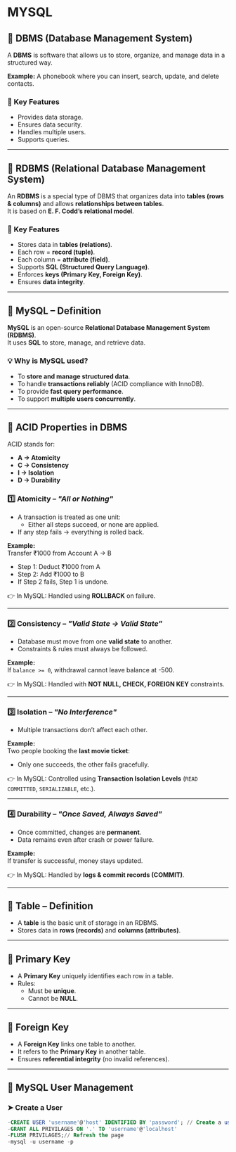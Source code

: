 # MYSQL 
## 📌 DBMS (Database Management System)

A **DBMS** is software that allows us to store, organize, and manage data in a structured way.  

**Example:** A phonebook where you can insert, search, update, and delete contacts.  

### 🔑 Key Features
- Provides data storage.
- Ensures data security.
- Handles multiple users.
- Supports queries.

---

## 📌 RDBMS (Relational Database Management System)

An **RDBMS** is a special type of DBMS that organizes data into **tables (rows & columns)** and allows **relationships between tables**.  
It is based on **E. F. Codd’s relational model**.

### 🔑 Key Features
- Stores data in **tables (relations)**.
- Each row = **record (tuple)**.  
- Each column = **attribute (field)**.  
- Supports **SQL (Structured Query Language)**.  
- Enforces **keys (Primary Key, Foreign Key)**.  
- Ensures **data integrity**.

---

## 📌 MySQL – Definition

**MySQL** is an open-source **Relational Database Management System (RDBMS)**.  
It uses **SQL** to store, manage, and retrieve data.  

### 💡 Why is MySQL used?
- To **store and manage structured data**.  
- To handle **transactions reliably** (ACID compliance with InnoDB).  
- To provide **fast query performance**.  
- To support **multiple users concurrently**.  

---

## 📌 ACID Properties in DBMS

ACID stands for:  
- **A → Atomicity**  
- **C → Consistency**  
- **I → Isolation**  
- **D → Durability**

### 1️⃣ Atomicity – *"All or Nothing"*
- A transaction is treated as one unit:  
  - Either all steps succeed, or none are applied.  
- If any step fails → everything is rolled back.  

**Example:**  
Transfer ₹1000 from Account A → B  
- Step 1: Deduct ₹1000 from A  
- Step 2: Add ₹1000 to B  
- If Step 2 fails, Step 1 is undone.  

👉 In MySQL: Handled using **ROLLBACK** on failure.  

---

### 2️⃣ Consistency – *"Valid State → Valid State"*
- Database must move from one **valid state** to another.  
- Constraints & rules must always be followed.  

**Example:**  
If `balance >= 0`, withdrawal cannot leave balance at -500.  

👉 In MySQL: Handled with **NOT NULL, CHECK, FOREIGN KEY** constraints.  

---

### 3️⃣ Isolation – *"No Interference"*
- Multiple transactions don’t affect each other.  

**Example:**  
Two people booking the **last movie ticket**:  
- Only one succeeds, the other fails gracefully.  

👉 In MySQL: Controlled using **Transaction Isolation Levels** (`READ COMMITTED`, `SERIALIZABLE`, etc.).  

---

### 4️⃣ Durability – *"Once Saved, Always Saved"*
- Once committed, changes are **permanent**.  
- Data remains even after crash or power failure.  

**Example:**  
If transfer is successful, money stays updated.  

👉 In MySQL: Handled by **logs & commit records (COMMIT)**.  

---

## 📌 Table – Definition

- A **table** is the basic unit of storage in an RDBMS.  
- Stores data in **rows (records)** and **columns (attributes)**.  

---

## 📌 Primary Key

- A **Primary Key** uniquely identifies each row in a table.  
- Rules:
  - Must be **unique**.  
  - Cannot be **NULL**.  

---

## 📌 Foreign Key

- A **Foreign Key** links one table to another.  
- It refers to the **Primary Key** in another table.  
- Ensures **referential integrity** (no invalid references).  

---

## 📌 MySQL User Management

### ➤ Create a User
```sql
-CREATE USER 'username'@'host' IDENTIFIED BY 'password'; // Create a user with password where host is where database is accesses from  usually localhost / % - accesses from anywhere
-GRANT ALL PRIVILAGES ON '.' TO 'username'@'localhost'
-FLUSH PRIVILAGES;// Refresh the page
-mysql -u username -p

